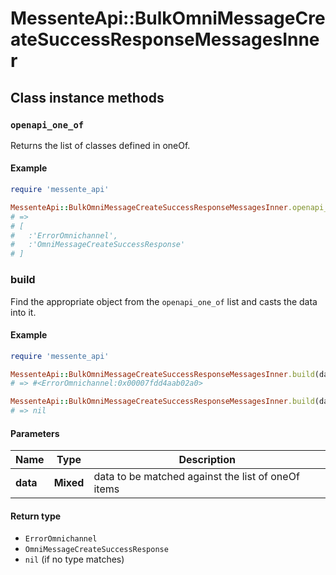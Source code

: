 # MessenteApi::BulkOmniMessageCreateSuccessResponseMessagesInner

## Class instance methods

### `openapi_one_of`

Returns the list of classes defined in oneOf.

#### Example

```ruby
require 'messente_api'

MessenteApi::BulkOmniMessageCreateSuccessResponseMessagesInner.openapi_one_of
# =>
# [
#   :'ErrorOmnichannel',
#   :'OmniMessageCreateSuccessResponse'
# ]
```

### build

Find the appropriate object from the `openapi_one_of` list and casts the data into it.

#### Example

```ruby
require 'messente_api'

MessenteApi::BulkOmniMessageCreateSuccessResponseMessagesInner.build(data)
# => #<ErrorOmnichannel:0x00007fdd4aab02a0>

MessenteApi::BulkOmniMessageCreateSuccessResponseMessagesInner.build(data_that_doesnt_match)
# => nil
```

#### Parameters

| Name | Type | Description |
| ---- | ---- | ----------- |
| **data** | **Mixed** | data to be matched against the list of oneOf items |

#### Return type

- `ErrorOmnichannel`
- `OmniMessageCreateSuccessResponse`
- `nil` (if no type matches)

